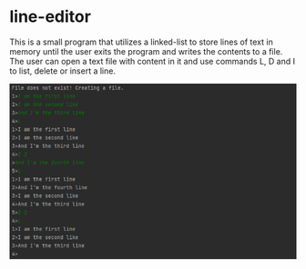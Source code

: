 # line-editor

This is a small program that utilizes a linked-list to store lines of text in memory until the user exits the program and writes the contents to a file. The user can open a text file with content in it and use commands L, D and I to list, delete or insert a line.

<img src="doc/example.png">